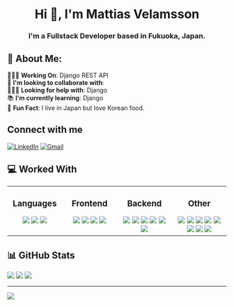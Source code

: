 <h1 align="center">Hi 👋, I'm Mattias Velamsson</h1>
<h3 align="center">I'm a Fullstack Developer based in Fukuoka, Japan.</h3>


## 💫 About Me:
👷🏼‍♂️ <strong>Working On</strong>: Django REST API <br>
🤝 <strong>I'm looking to collaborate with</strong>:<br>
🙋🏼‍♂️ <strong>Looking for help with</strong>: Django<br>
📚 <strong>I'm currently learning</strong>: Django<br>
👀 <strong>Fun Fact</strong>: I live in Japan but love Korean food.

## Connect with me
[![LinkedIn](https://img.shields.io/badge/linkedin-%230077B5.svg?style=for-the-badge&logo=linkedin&logoColor=white)](https://linkedin.com/in/mattias-velamsson)
[![Gmail](https://img.shields.io/badge/Gmail-D14836?style=for-the-badge&logo=gmail&logoColor=white)](mailto:mattiasvelamsson@gmail.com)

## 💻 Worked With
<table><tr><td valign="top" width="25%">

<div align="center">
  <h3> Languages </h3>
  <img src="https://img.shields.io/badge/ruby-%23CC342D.svg?style=for-the-badge&logo=ruby&logoColor=white" />
  <img src="https://img.shields.io/badge/javascript-%23323330.svg?style=for-the-badge&logo=javascript&logoColor=%23F7DF1E" />
  <img src="https://img.shields.io/badge/python-3670A0?style=for-the-badge&logo=python&logoColor=ffdd54" />
</div>
  
</td><td valign="top" width="25%">
  
<div align="center">
  <h3> Frontend </h3>
  <img src="https://img.shields.io/badge/html5-%23E34F26.svg?style=for-the-badge&logo=html5&logoColor=white" />
  <img src="https://img.shields.io/badge/react-%2320232a.svg?style=for-the-badge&logo=react&logoColor=%2361DAFB" />
  <img src="https://img.shields.io/badge/css3-%231572B6.svg?style=for-the-badge&logo=css3&logoColor=white" />
  <img src="https://img.shields.io/badge/bootstrap-%23563D7C.svg?style=for-the-badge&logo=bootstrap&logoColor=white" />
</div>
  
</td><td valign="top" width="25%">
  
<div align="center">
  <h3> Backend </h3>
  <img src="https://img.shields.io/badge/rails-%23CC0000.svg?style=for-the-badge&logo=ruby-on-rails&logoColor=white" />
  <img src="https://img.shields.io/badge/node.js-6DA55F?style=for-the-badge&logo=node.js&logoColor=white" />
  <img src="https://img.shields.io/badge/sqlite-%2307405e.svg?style=for-the-badge&logo=sqlite&logoColor=white" />
  <img src="https://img.shields.io/badge/MongoDB-%234ea94b.svg?style=for-the-badge&logo=mongodb&logoColor=white" />
  <img src="https://img.shields.io/badge/express.js-%23404d59.svg?style=for-the-badge&logo=express&logoColor=%2361DAFB" />
  <img src="https://img.shields.io/badge/Next-black?style=for-the-badge&logo=next.js&logoColor=white" />
</div>

</td><td valign="top" width="25%">
  
<div align="center">
  <h3> Other </h3>
  <img src="https://img.shields.io/badge/heroku-%23430098.svg?style=for-the-badge&logo=heroku&logoColor=white" />
  <img src="https://img.shields.io/badge/Cloudflare-F38020?style=for-the-badge&logo=Cloudflare&logoColor=white" />
  <img src="https://img.shields.io/badge/AWS-%23FF9900.svg?style=for-the-badge&logo=amazon-aws&logoColor=white" />
  <img src="https://img.shields.io/badge/figma-%23F24E1E.svg?style=for-the-badge&logo=figma&logoColor=white" />
  <img src="https://img.shields.io/badge/Notion-%23000000.svg?style=for-the-badge&logo=notion&logoColor=white" />
  <img src="https://img.shields.io/badge/Trello-%23026AA7.svg?style=for-the-badge&logo=Trello&logoColor=white" />
  <img src="https://img.shields.io/badge/Postman-FF6C37?style=for-the-badge&logo=postman&logoColor=white" />
  <img src="https://img.shields.io/badge/alfred-%235C1F87.svg?style=for-the-badge&logo=alfred" />
</div>

 </td></tr></table>  

## 📊 GitHub Stats
![](https://github-readme-stats.vercel.app/api?username=SmackDH&show_icons=true&theme=tokyonight)
![](https://github-readme-streak-stats.herokuapp.com/?user=SmackDH&theme=tokyonight&hide_border=false)
![](https://github-readme-stats.vercel.app/api/top-langs/?username=SmackDH&theme=tokyonight&layout=compact)

---

[![](https://visitcount.itsvg.in/api?id=SmackDH&icon=2&color=12)](https://visitcount.itsvg.in)
